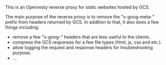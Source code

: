 This is an Openresty reverse proxy for static websites hosted by GCS.

The main purpose of the reverse proxy is to remove the "x-goog-meta-" prefix
from headers returned by GCS. In addition to that, it also does a few things
including:

* remove a few "x-goog-" headers that are less useful to the clients.
* compress the GCS responses for a few file types (html, js, css and etc.).
* allow logging the request and response headers for troubleshooting purpose.
* ...

